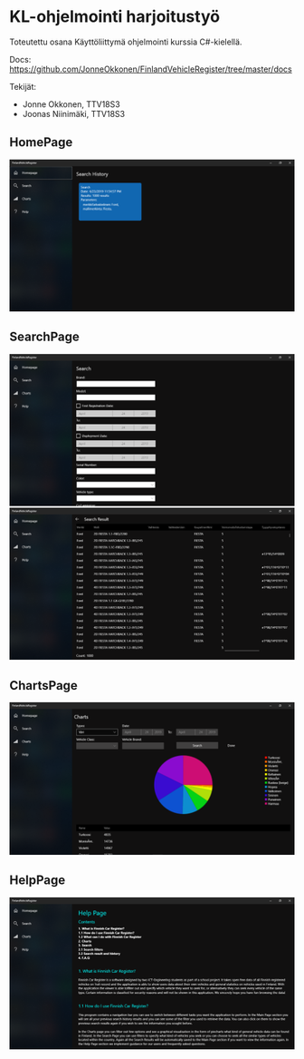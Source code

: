 # KL-ohjelmointi harjoitustyö

Toteutettu osana Käyttöliittymä ohjelmointi kurssia C#-kielellä.

Docs: https://github.com/JonneOkkonen/FinlandVehicleRegister/tree/master/docs

Tekijät: 
- Jonne Okkonen, TTV18S3
- Joonas Niinimäki, TTV18S3

## HomePage
![](docs/Images/homepage.PNG)

## SearchPage
![](docs/Images/searchpage.PNG)
![](docs/Images/searchresultpage.PNG)

## ChartsPage
![](docs/Images/chartspage.PNG)

## HelpPage
![](docs/Images/helppage.PNG)
